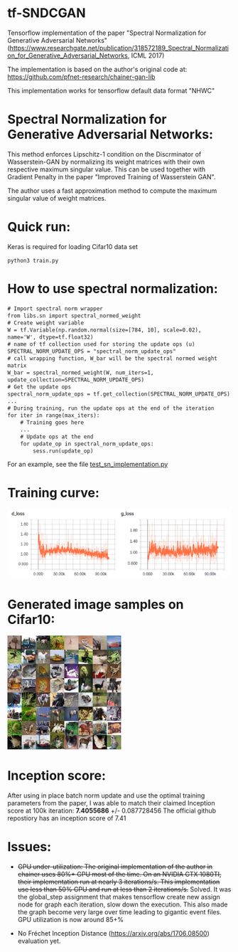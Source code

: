 # tf-SNDCGAN
Tensorflow implementation of the paper "Spectral Normalization for Generative Adversarial Networks"
(https://www.researchgate.net/publication/318572189_Spectral_Normalization_for_Generative_Adversarial_Networks,
 ICML 2017)

The implementation is based on the author's original code at:
https://github.com/pfnet-research/chainer-gan-lib

This implementation works for tensorflow default data format "NHWC"

# Spectral Normalization for Generative Adversarial Networks:
This method enforces Lipschitz-1 condition on the Discrminator of Wasserstein-GAN
by normalizing its weight matrices with their own respective maximum singular value.
This can be used together with Gradient Penalty in the paper "Improved Training
of Wasserstein GAN".

The author uses a fast approximation method to compute the maximum singular value
of weight matrices.

# Quick run:

Keras is required for loading Cifar10 data set

    python3 train.py

# How to use spectral normalization:

    # Import spectral norm wrapper
    from libs.sn import spectral_normed_weight
    # Create weight variable
    W = tf.Variable(np.random.normal(size=[784, 10], scale=0.02), name='W', dtype=tf.float32)
    # name of tf collection used for storing the update ops (u)
    SPECTRAL_NORM_UPDATE_OPS = "spectral_norm_update_ops"
    # call wrapping function, W_bar will be the spectral normed weight matrix
    W_bar = spectral_normed_weight(W, num_iters=1, update_collection=SPECTRAL_NORM_UPDATE_OPS)
    # Get the update ops
    spectral_norm_update_ops = tf.get_collection(SPECTRAL_NORM_UPDATE_OPS)
    ...
    # During training, run the update ops at the end of the iteration
    for iter in range(max_iters):
        # Training goes here
        ...
        # Update ops at the end
        for update_op in spectral_norm_update_ops:
            sess.run(update_op)

For an example, see the file [test_sn_implementation.py](test_sn_implementation.py)

# Training curve:
![](img/loss_curve.png)
# Generated image samples on Cifar10:
![](img/099999.png)
# Inception score:
After using in place batch norm update and use the optimal training parameters
from the paper, I was able to match their claimed Inception score at 100k iteration:
**7.4055686** +/- 0.087728456
The official github repostiory has an inception score of 7.41
# Issues:
- ~~GPU under-utilization: The original implementation of the author in chainer
uses 80%+ GPU most of the time. On an NVIDIA GTX 1080TI, their implementation
run at nearly 3 iterations/s. This implementation use less than 50% GPU and
run at less than 2 iterations/s.~~ Solved. It was the global_step assignment
that makes tensorflow create new assign node for graph each iteration, slow down the execution.
This also made the graph become very large over time leading to gigantic event files.
GPU utilization is now around 85+%

- No Fréchet Inception Distance (https://arxiv.org/abs/1706.08500) evaluation yet.
